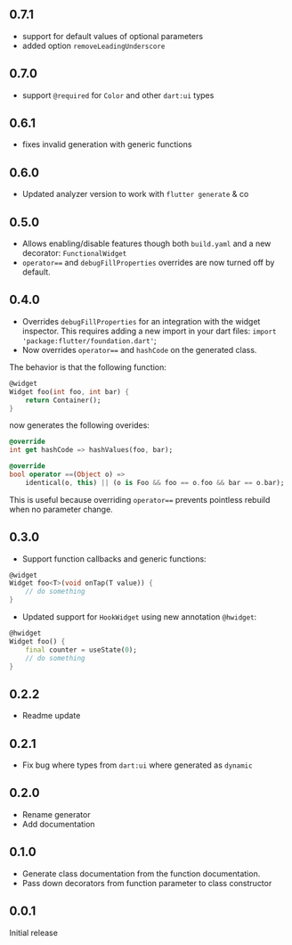 ## 0.7.1

- support for default values of optional parameters
- added option `removeLeadingUnderscore`

## 0.7.0

- support `@required` for `Color` and other `dart:ui` types

## 0.6.1

- fixes invalid generation with generic functions

## 0.6.0

- Updated analyzer version to work with `flutter generate` & co

## 0.5.0

- Allows enabling/disable features though both `build.yaml` and a new decorator: `FunctionalWidget`
- `operator==` and `debugFillProperties` overrides are now turned off by default.

## 0.4.0

- Overrides `debugFillProperties` for an integration with the widget inspector.
This requires adding a new import in your dart files:
`import 'package:flutter/foundation.dart'`;
- Now overrides `operator==` and `hashCode` on the generated class.

The behavior is that the following function:
```dart
@widget
Widget foo(int foo, int bar) {
    return Container();
}
```

now generates the following overides:

```dart
@override
int get hashCode => hashValues(foo, bar);

@override
bool operator ==(Object o) =>
    identical(o, this) || (o is Foo && foo == o.foo && bar == o.bar);
```

This is useful because overriding `operator==` prevents pointless rebuild when no parameter change.

## 0.3.0

-   Support function callbacks and generic functions:

```dart
@widget
Widget foo<T>(void onTap(T value)) {
    // do something
}
```

-   Updated support for `HookWidget` using new annotation `@hwidget`:

```dart
@hwidget
Widget foo() {
    final counter = useState(0);
    // do something
}
```

## 0.2.2

-   Readme update

## 0.2.1

-   Fix bug where types from `dart:ui` where generated as `dynamic`

## 0.2.0

-   Rename generator
-   Add documentation

## 0.1.0

-   Generate class documentation from the function documentation.
-   Pass down decorators from function parameter to class constructor

## 0.0.1

Initial release
